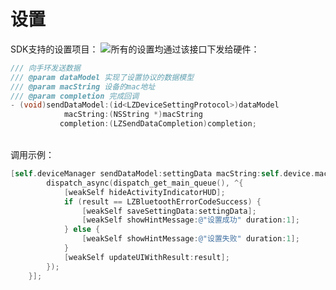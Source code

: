 <a name="nrukI"></a>
# 设置
SDK支持的设置项目：
![](https://cdn.nlark.com/yuque/0/2021/jpeg/265997/1616661265907-6e95b6e8-6b15-4982-baf4-fdbf1ef7eece.jpeg)所有的设置均通过该接口下发给硬件：
```objectivec
/// 向手环发送数据
/// @param dataModel 实现了设置协议的数据模型
/// @param macString 设备的mac地址
/// @param completion 完成回调
- (void)sendDataModel:(id<LZDeviceSettingProtocol>)dataModel
            macString:(NSString *)macString
           completion:(LZSendDataCompletion)completion;
```

<br />调用示例：
```objectivec
[self.deviceManager sendDataModel:settingData macString:self.device.mac completion:^(LZBluetoothErrorCode result, id resp) {
        dispatch_async(dispatch_get_main_queue(), ^{
            [weakSelf hideActivityIndicatorHUD];
            if (result == LZBluetoothErrorCodeSuccess) {
                [weakSelf saveSettingData:settingData];
                [weakSelf showHintMessage:@"设置成功" duration:1];
            } else {
                [weakSelf showHintMessage:@"设置失败" duration:1];
            }
            [weakSelf updateUIWithResult:result];
        });
    }];
```

<br />
<br />


